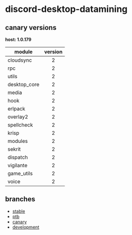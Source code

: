 # discord-desktop-datamining

## canary versions

**host: 1.0.179**

| module | version |
| ------ | :-----: |
| cloudsync | 2 |
| rpc | 2 |
| utils | 2 |
| desktop_core | 2 |
| media | 2 |
| hook | 2 |
| erlpack | 2 |
| overlay2 | 2 |
| spellcheck | 2 |
| krisp | 2 |
| modules | 2 |
| sekrit | 2 |
| dispatch | 2 |
| vigilante | 2 |
| game_utils | 2 |
| voice | 2 |

## branches

- [stable](https://github.com/OpenAsar/discord-desktop-datamining/tree/stable)
- [ptb](https://github.com/OpenAsar/discord-desktop-datamining/tree/ptb)
- [canary](https://github.com/OpenAsar/discord-desktop-datamining/tree/canary)
- [development](https://github.com/OpenAsar/discord-desktop-datamining/tree/development)